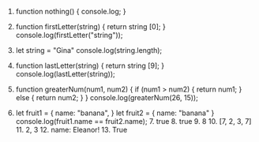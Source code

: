 1.  function nothing() {
    console.log;
    }
2.  function firstLetter(string) {
    return string [0];
    }
    console.log(firstLetter("string"));
3.  let string = "Gina"
    console.log(string.length);

4.  function lastLetter(string) {
    return string [9];
    }
    console.log(lastLetter(string));
5.  function greaterNum(num1, num2) {
    if (num1 > num2) {
    return num1;
    } else {
    return num2;
    }
    }
    console.log(greaterNum(26, 15));
6.  let fruit1 = {
    name: "banana",
    }
    let fruit2 = {
    name: "banana"
    }
    console.log(fruit1.name == fruit2.name);
    7. true
    8. true
    9. 8
    10. [7, 2, 3, 7]
    11. 2, 3
    12. name: Eleanor!
    13. True
 